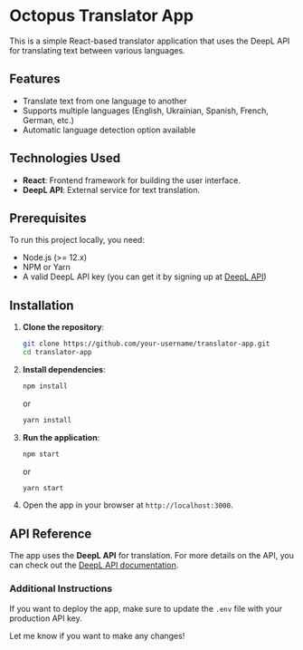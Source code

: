 # Octopus Translator App

This is a simple React-based translator application that uses the DeepL API for translating text between various languages.

## Features

- Translate text from one language to another
- Supports multiple languages (English, Ukrainian, Spanish, French, German, etc.)
- Automatic language detection option available

## Technologies Used

- **React**: Frontend framework for building the user interface.
- **DeepL API**: External service for text translation.

## Prerequisites

To run this project locally, you need:

- Node.js (>= 12.x)
- NPM or Yarn
- A valid DeepL API key (you can get it by signing up at [DeepL API](https://www.deepl.com/pro#developer))

## Installation

1. **Clone the repository**:

   ```bash
   git clone https://github.com/your-username/translator-app.git
   cd translator-app
   ```

2. **Install dependencies**:

   ```bash
   npm install
   ```

   or

   ```bash
   yarn install
   ```

3. **Run the application**:

   ```bash
   npm start
   ```

   or

   ```bash
   yarn start
   ```

4. Open the app in your browser at `http://localhost:3000`.

## API Reference

The app uses the **DeepL API** for translation. For more details on the API, you can check out the [DeepL API documentation](https://www.deepl.com/pro#developer).

### Additional Instructions

If you want to deploy the app, make sure to update the `.env` file with your production API key.

Let me know if you want to make any changes!
